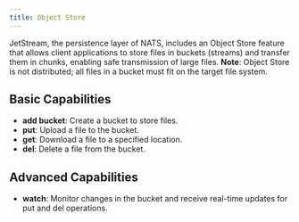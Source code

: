 ```yaml
---
title: Object Store
---
```


JetStream, the persistence layer of NATS, includes an Object Store feature that
allows client applications to store files in buckets (streams) and transfer
them in chunks, enabling safe transmission of large files. **Note**: Object
Store is not distributed; all files in a bucket must fit on the target file
system.

## Basic Capabilities

- **add bucket**: Create a bucket to store files.
- **put**: Upload a file to the bucket.
- **get**: Download a file to a specified location.
- **del**: Delete a file from the bucket.

## Advanced Capabilities

- **watch**: Monitor changes in the bucket and receive real-time updates for put and del operations.
